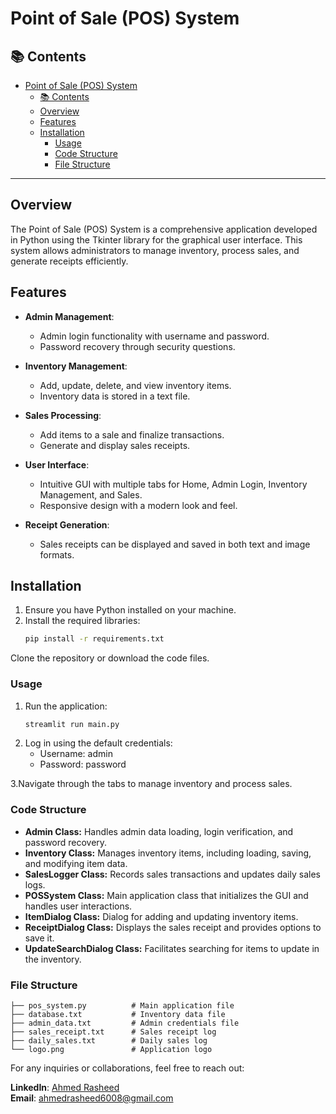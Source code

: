 # Point of Sale (POS) System

## 📚 Contents

- [Point of Sale (POS) System](#point-of-sale-pos-system)
  - [📚 Contents](#-contents)
  - [Overview](#overview)
  - [Features](#features)
  - [Installation](#installation)
    - [Usage](#usage)
    - [Code Structure](#code-structure)
    - [File Structure](#file-structure)

---

## Overview

The Point of Sale (POS) System is a comprehensive application developed in Python using the Tkinter library for the graphical user interface. This system allows administrators to manage inventory, process sales, and generate receipts efficiently.

## Features

- **Admin Management**:

  - Admin login functionality with username and password.
  - Password recovery through security questions.

- **Inventory Management**:

  - Add, update, delete, and view inventory items.
  - Inventory data is stored in a text file.

- **Sales Processing**:

  - Add items to a sale and finalize transactions.
  - Generate and display sales receipts.

- **User Interface**:

  - Intuitive GUI with multiple tabs for Home, Admin Login, Inventory Management, and Sales.
  - Responsive design with a modern look and feel.

- **Receipt Generation**:
  - Sales receipts can be displayed and saved in both text and image formats.

## Installation

1. Ensure you have Python installed on your machine.
2. Install the required libraries:
   ```bash
   pip install -r requirements.txt
   ```

Clone the repository or download the code files.

### Usage

1. Run the application:
   ```bash
   streamlit run main.py
   ```
2. Log in using the default credentials:
   - Username: admin
   - Password: password

3.Navigate through the tabs to manage inventory and process sales.

### Code Structure

- **Admin Class:** Handles admin data loading, login verification, and password recovery.
- **Inventory Class:** Manages inventory items, including loading, saving, and modifying item data.
- **SalesLogger Class:** Records sales transactions and updates daily sales logs.
- **POSSystem Class:** Main application class that initializes the GUI and handles user interactions.
- **ItemDialog Class:** Dialog for adding and updating inventory items.
- **ReceiptDialog Class:** Displays the sales receipt and provides options to save it.
- **UpdateSearchDialog Class:** Facilitates searching for items to update in the inventory.

### File Structure

    ├── pos_system.py          # Main application file
    ├── database.txt           # Inventory data file
    ├── admin_data.txt         # Admin credentials file
    ├── sales_receipt.txt      # Sales receipt log
    ├── daily_sales.txt        # Daily sales log
    └── logo.png               # Application logo

For any inquiries or collaborations, feel free to reach out:

**LinkedIn**: [Ahmed Rasheed](https://www.linkedin.com/in/ahmed-rasheed-7123701b6/)\
 **Email**: [ahmedrasheed6008@gmail.com](mailto:ahmedrasheed6008@gmail.com)
